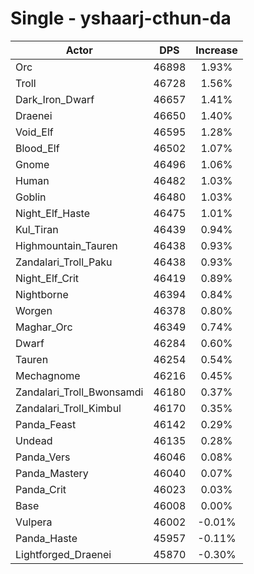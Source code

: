 # Single - yshaarj-cthun-da
| Actor | DPS | Increase |
|---|:---:|:---:|
|Orc|46898|1.93%|
|Troll|46728|1.56%|
|Dark_Iron_Dwarf|46657|1.41%|
|Draenei|46650|1.40%|
|Void_Elf|46595|1.28%|
|Blood_Elf|46502|1.07%|
|Gnome|46496|1.06%|
|Human|46482|1.03%|
|Goblin|46480|1.03%|
|Night_Elf_Haste|46475|1.01%|
|Kul_Tiran|46439|0.94%|
|Highmountain_Tauren|46438|0.93%|
|Zandalari_Troll_Paku|46438|0.93%|
|Night_Elf_Crit|46419|0.89%|
|Nightborne|46394|0.84%|
|Worgen|46378|0.80%|
|Maghar_Orc|46349|0.74%|
|Dwarf|46284|0.60%|
|Tauren|46254|0.54%|
|Mechagnome|46216|0.45%|
|Zandalari_Troll_Bwonsamdi|46180|0.37%|
|Zandalari_Troll_Kimbul|46170|0.35%|
|Panda_Feast|46142|0.29%|
|Undead|46135|0.28%|
|Panda_Vers|46046|0.08%|
|Panda_Mastery|46040|0.07%|
|Panda_Crit|46023|0.03%|
|Base|46008|0.00%|
|Vulpera|46002|-0.01%|
|Panda_Haste|45957|-0.11%|
|Lightforged_Draenei|45870|-0.30%|
